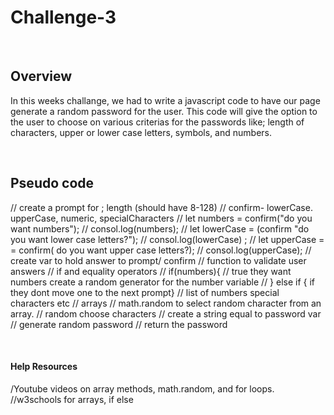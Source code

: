 # Challenge-3

<br>

## Overview
In this weeks challange, we had to write a javascript code to have our page generate a random password for the user. This code will give the option to the user to choose on various criterias for the passwords like; length of characters, upper or lower case letters, symbols, and numbers.

<br>

## Pseudo code 

// create a prompt for ; length (should have 8-128)
// confirm- lowerCase. upperCase, numeric, specialCharacters
  // let numbers = confirm("do you want numbers");
  // consol.log(numbers);
  // let lowerCase = (confirm "do you want lower case letters?");
  // consol.log(lowerCase) ;
  // let upperCase = = confirm( do you want upper case letters?);
  // consol.log(upperCase);
// create var to hold answer to prompt/ confirm
// function to validate user answers
// if and equality operators
  // if(numbers){
    // true they want numbers create a random generator for the number variable
  // } else if { if they dont move one to the next prompt}
// list of numbers special characters etc
    // arrays
    // math.random to select random character from an array.
    // random choose characters
    // create a string equal to password var 
// generate random password
// return the password

<br>

#### Help Resources
/Youtube videos on array methods, math.random, and for loops.
//w3schools for arrays, if else

<br>
